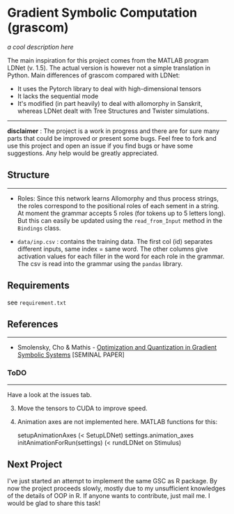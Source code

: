 # **Gra**dient **S**ymbolic **Com**putation (grascom)

_a cool description here_

The main inspiration for this project comes from the MATLAB program LDNet (v. 1.5). The actual version is however not a simple translation in Python. Main differences of grascom compared with LDNet:

- It uses the Pytorch library to deal with high-dimensional tensors
- It lacks the sequential mode
- It's modified (in part heavily) to deal with allomorphy in Sanskrit, whereas LDNet dealt with Tree Structures and Twister simulations.

---

**disclaimer** : The project is a work in progress and there are for sure many parts that could be improved or present some bugs. Feel free to fork and use this project and open an issue if you find bugs or have some suggestions. Any help would be greatly appreciated.

## Structure

---

- Roles: Since this network learns Allomorphy and thus process strings, the roles correspond to the positional roles of each sement in a string. At moment the grammar accepts 5 roles (for tokens up to 5 letters long). But this can easily be updated using the `read_from_Input` method in the `Bindings` class.

- `data/inp.csv` : contains the training data. The first col (id) separates different inputs, same index = same word. The other columns give activation values for each filler in the word for each role in the grammar. The csv is read into the grammar using the `pandas` library.

## Requirements

see `requirement.txt`

## References

---

- Smolensky, Cho & Mathis - [Optimization and Quantization in Gradient Symbolic Systems](https://onlinelibrary.wiley.com/doi/pdf/10.1111/cogs.12047) [SEMINAL PAPER]

### ToDO

---

Have a look at the issues tab.

3. Move the tensors to CUDA to improve speed.

4. Animation axes are not implemented here. MATLAB functions for this:

   setupAnimationAxes (< SetupLDNet)
   settings.animation_axes
   initAnimationForRun(settings) (< rundLDNet on Stimulus)

## Next Project

I've just started an attempt to implement the same GSC as R package. By now the project proceeds slowly, mostly due to my unsufficient knowledges of the details of OOP in R. If anyone wants to contribute, just mail me. I would be glad to share this task!
